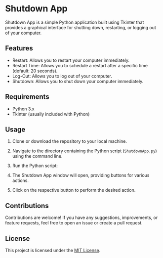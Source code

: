 # Shutdown App

Shutdown App is a simple Python application built using Tkinter that provides a graphical interface for shutting down, restarting, or logging out of your computer.

## Features

- Restart: Allows you to restart your computer immediately.
- Restart Time: Allows you to schedule a restart after a specific time (default: 20 seconds).
- Log-Out: Allows you to log out of your computer.
- Shutdown: Allows you to shut down your computer immediately.

## Requirements

- Python 3.x
- Tkinter (usually included with Python)

## Usage

1. Clone or download the repository to your local machine.

2. Navigate to the directory containing the Python script (`ShutdownApp.py`) using the command line.

3. Run the Python script:

4. The Shutdown App window will open, providing buttons for various actions.

5. Click on the respective button to perform the desired action.

## Contributions

Contributions are welcome! If you have any suggestions, improvements, or feature requests, feel free to open an issue or create a pull request.

## License

This project is licensed under the [MIT License](LICENSE).


